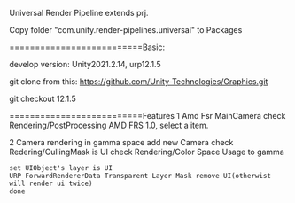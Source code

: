 
Universal Render Pipeline extends prj.

Copy folder "com.unity.render-pipelines.universal" to Packages

==========================Basic:

develop version:
Unity2021.2.14, urp12.1.5

git clone from this:
https://github.com/Unity-Technologies/Graphics.git

git checkout 12.1.5


==========================Features
1 Amd Fsr
    MainCamera check Rendering/PostProcessing
    AMD FRS 1.0, select a item.

2 Camera rendering in gamma space
    add new Camera
    check Redering/CullingMask is UI
    check Rendering/Color Space Usage to gamma

    set UIObject's layer is UI
    URP ForwardRendererData Transparent Layer Mask remove UI(otherwist will render ui twice)
    done

